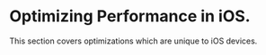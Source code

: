 Optimizing Performance in iOS.
==============================


This section covers optimizations which are unique to iOS devices. 
